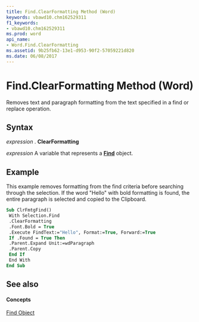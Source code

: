 ```yaml
---
title: Find.ClearFormatting Method (Word)
keywords: vbawd10.chm162529311
f1_keywords:
- vbawd10.chm162529311
ms.prod: word
api_name:
- Word.Find.ClearFormatting
ms.assetid: 9b25fb62-13e1-d953-90f2-57059221d820
ms.date: 06/08/2017
---
```



# Find.ClearFormatting Method (Word)

Removes text and paragraph formatting from the text specified in a find or replace operation.


## Syntax

 _expression_ . **ClearFormatting**

 _expression_ A variable that represents a **[Find](Word.Find.md)** object.


## Example

This example removes formatting from the find criteria before searching through the selection. If the word "Hello" with bold formatting is found, the entire paragraph is selected and copied to the Clipboard.


```vb
Sub ClrFmtgFind() 
 With Selection.Find 
 .ClearFormatting 
 .Font.Bold = True 
 .Execute FindText:="Hello", Format:=True, Forward:=True 
 If .Found = True Then 
 .Parent.Expand Unit:=wdParagraph 
 .Parent.Copy 
 End If 
 End With 
End Sub
```


## See also


#### Concepts


[Find Object](Word.Find.md)

